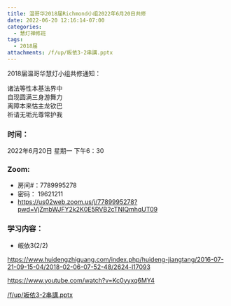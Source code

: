 ```yaml
---
title: 温哥华2018届Richmond小组2022年6月20日共修
date: 2022-06-20 12:16:14-07:00
categories:
  - 慧灯禅修班
tags:
  - 2018届
attachments: /f/up/皈依3-2串講.pptx
---
```

2018届温哥华慧灯小组共修通知：

诸法等性本基法界中\
自现圆满三身游舞力\
离障本来怙主龙钦巴\
祈请无垢光尊常护我  

### 时间：

2022年6月20日 星期一 下午6：30

### Zoom:

* 房间#：7789995278 
* 密码： 19621211
* <https://us02web.zoom.us/j/7789995278?pwd=VjZmbWJFY2k2K0E5RVB2cTNIQmhqUT09>

### 学习内容：

* 皈依3(2/2)

<https://www.huidengzhiguang.com/index.php/huideng-jiangtang/2016-07-21-09-15-04/2018-02-06-07-52-48/2624-l17093>

<https://www.youtube.com/watch?v=Kc0yyxq6MY4>

[/f/up/皈依3-2串講.pptx](/f/up/皈依3-2串講.pptx)